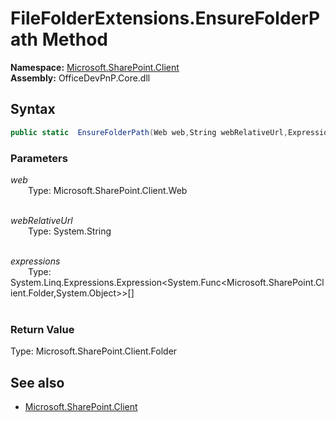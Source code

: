 # FileFolderExtensions.EnsureFolderPath Method  
**Namespace:** [Microsoft.SharePoint.Client](Microsoft.SharePoint.Client.md)  
**Assembly:** OfficeDevPnP.Core.dll  
## Syntax
```C#
public static  EnsureFolderPath(Web web,String webRelativeUrl,Expression<Func<Folder, Object>>[] expressions)
```
### Parameters
*web*  
&emsp;&emsp;Type: Microsoft.SharePoint.Client.Web  
&emsp;&emsp;  
  
*webRelativeUrl*  
&emsp;&emsp;Type: System.String  
&emsp;&emsp;  
  
*expressions*  
&emsp;&emsp;Type: System.Linq.Expressions.Expression<System.Func<Microsoft.SharePoint.Client.Folder,System.Object>>[]  
&emsp;&emsp;  
  
### Return Value
Type: Microsoft.SharePoint.Client.Folder  

## See also
- [Microsoft.SharePoint.Client](Microsoft.SharePoint.Client.md)
